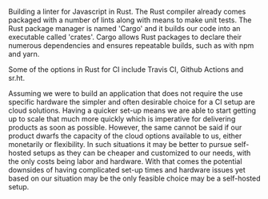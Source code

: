 Building a linter for Javascript in Rust. The Rust  compiler already comes packaged with a number of lints along with means to make unit tests. The Rust package manager is named 'Cargo' and it builds our code into an executable called 'crates'. Cargo allows Rust packages to declare their numerous dependencies and ensures repeatable builds, such as with npm and yarn. 

Some of the options in Rust for CI include Travis CI, Github Actions and sr.ht.  

Assuming we were to build an application that does not require the use specific hardware the simpler and often desirable choice for a CI setup are cloud solutions. Having a quicker set-up means we are able to start getting up to scale that much more quickly which is imperative for delivering products as soon as possible. However, the same cannot be said if our product dwarfs the capacity of the cloud options available to us, either monetarily or flexibility. In such situations it may be better to pursue self-hosted setups as they can be cheaper and customized to our needs, with the only costs being labor and hardware. With that comes the potential downsides of having complicated set-up times and hardware issues yet based on our situation may be the only feasible choice may be a self-hosted setup. 